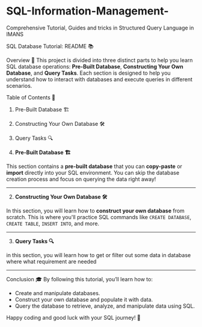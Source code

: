 # SQL-Information-Management-
Comprehensive Tutorial, Guides and tricks in Structured Query Language in IMANS


SQL Database Tutorial: README 📚

Overview 🌟
This project is divided into three distinct parts to help you learn SQL database operations: **Pre-Built Database**, **Constructing Your Own Database**, and **Query Tasks**. Each section is designed to help you understand how to interact with databases and execute queries in different scenarios.

Table of Contents 📑

1. Pre-Built Database 🏗️
2. Constructing Your Own Database 🛠️
3. Query Tasks 🔍

1. **Pre-Built Database 🏗️**

This section contains a **pre-built database** that you can **copy-paste** or **import** directly into your SQL environment. You can skip the database creation process and focus on querying the data right away!

---

2. **Constructing Your Own Database 🛠️**

In this section, you will learn how to **construct your own database** from scratch. This is where you'll practice SQL commands like `CREATE DATABASE`, `CREATE TABLE`, `INSERT INTO`, and more.

---

3. **Query Tasks 🔍**

in this section, you will learn how to get or filter out some data in database where what requirement are needed

---

Conclusion 🎓
By following this tutorial, you’ll learn how to:
- Create and manipulate databases.
- Construct your own database and populate it with data.
- Query the database to retrieve, analyze, and manipulate data using SQL.

Happy coding and good luck with your SQL journey! 🚀

